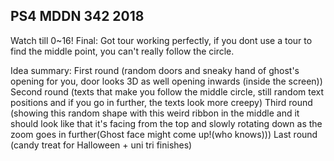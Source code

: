 ## PS4 MDDN 342 2018
Watch till 0~16!
Final:
Got tour working perfectly, if you dont use a tour to find the middle point, you can't really follow the circle.

Idea summary:
First round (random doors and sneaky hand of ghost's opening for you, door looks 3D as well opening inwards (inside the screen))
Second round (texts that make you follow the middle circle, still random text positions and if you go in further, the texts look more creepy)
Third round (showing this random shape with this weird ribbon in the middle and it should look like that it's facing from the top and slowly rotating down as the zoom goes in further(Ghost face might come up!(who knows)))
Last round (candy treat for Halloween + uni tri finishes)